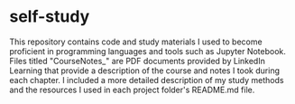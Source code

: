 # self-study
This repository contains code and study materials I used to become proficient in programming languages and tools such as Jupyter Notebook. Files titled "CourseNotes_" are PDF documents provided by LinkedIn Learning that provide a description of the course and notes I took during each chapter. I included a more detailed description of my study methods and the resources I used in each project folder's README.md file. 
